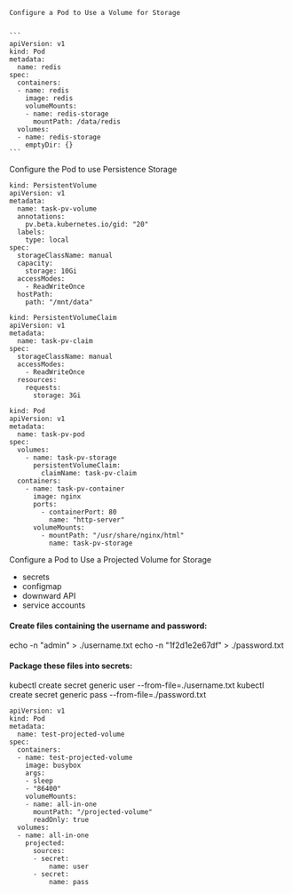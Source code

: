	Configure a Pod to Use a Volume for Storage
	
	
	```
	apiVersion: v1
	kind: Pod
	metadata:
	  name: redis
	spec:
	  containers:
	  - name: redis
	    image: redis
	    volumeMounts:
	    - name: redis-storage
	      mountPath: /data/redis
	  volumes:
	  - name: redis-storage
	    emptyDir: {}
	```
	
	
	
Configure the Pod to use Persistence Storage

```
kind: PersistentVolume
apiVersion: v1
metadata:
  name: task-pv-volume
  annotations:
    pv.beta.kubernetes.io/gid: "20"
  labels:
    type: local
spec:
  storageClassName: manual
  capacity:
    storage: 10Gi
  accessModes:
    - ReadWriteOnce
  hostPath:
    path: "/mnt/data"	
```

```
kind: PersistentVolumeClaim
apiVersion: v1
metadata:
  name: task-pv-claim
spec:
  storageClassName: manual
  accessModes:
    - ReadWriteOnce
  resources:
    requests:
      storage: 3Gi
```
```
kind: Pod
apiVersion: v1
metadata:
  name: task-pv-pod
spec:
  volumes:
    - name: task-pv-storage
      persistentVolumeClaim:
        claimName: task-pv-claim
  containers:
    - name: task-pv-container
      image: nginx
      ports:
        - containerPort: 80
          name: "http-server"
      volumeMounts:
        - mountPath: "/usr/share/nginx/html"
          name: task-pv-storage
```
Configure a Pod to Use a Projected Volume for Storage
- secrets
- configmap
- downward API
- service accounts

#### Create files containing the username and password:
echo -n "admin" > ./username.txt
echo -n "1f2d1e2e67df" > ./password.txt

#### Package these files into secrets:
kubectl create secret generic user --from-file=./username.txt
kubectl create secret generic pass --from-file=./password.txt

```
apiVersion: v1
kind: Pod
metadata:
  name: test-projected-volume
spec:
  containers:
  - name: test-projected-volume
    image: busybox
    args:
    - sleep
    - "86400"
    volumeMounts:
    - name: all-in-one
      mountPath: "/projected-volume"
      readOnly: true
  volumes:
  - name: all-in-one
    projected:
      sources:
      - secret:
          name: user
      - secret:
          name: pass
```
